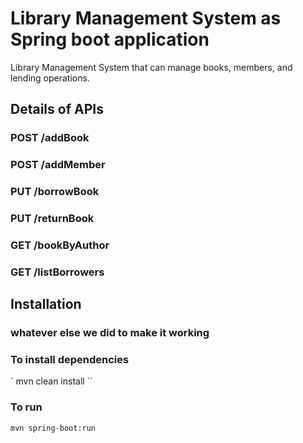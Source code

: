 # Library Management System as Spring boot application
Library Management System that can manage books, members, and lending operations.

## Details of APIs

### POST /addBook

### POST /addMember

### PUT /borrowBook

### PUT /returnBook

### GET /bookByAuthor

### GET /listBorrowers



## Installation
### whatever else we did to make it working
### To install dependencies 
`
mvn clean install
``

### To run 
`
mvn spring-boot:run
`